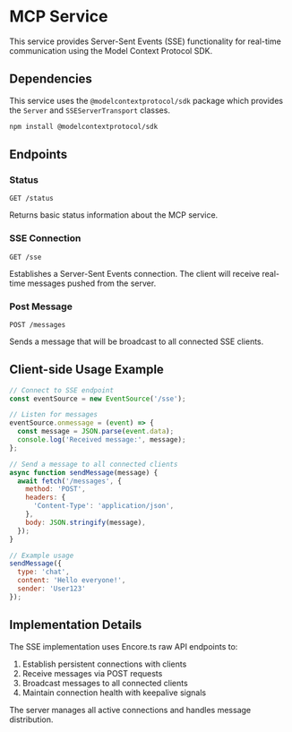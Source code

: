 # MCP Service

This service provides Server-Sent Events (SSE) functionality for real-time communication using the Model Context Protocol SDK.

## Dependencies

This service uses the `@modelcontextprotocol/sdk` package which provides the `Server` and `SSEServerTransport` classes.

```bash
npm install @modelcontextprotocol/sdk
```

## Endpoints

### Status

```
GET /status
```

Returns basic status information about the MCP service.

### SSE Connection

```
GET /sse
```

Establishes a Server-Sent Events connection. The client will receive real-time messages pushed from the server.

### Post Message

```
POST /messages
```

Sends a message that will be broadcast to all connected SSE clients.

## Client-side Usage Example

```javascript
// Connect to SSE endpoint
const eventSource = new EventSource('/sse');

// Listen for messages
eventSource.onmessage = (event) => {
  const message = JSON.parse(event.data);
  console.log('Received message:', message);
};

// Send a message to all connected clients
async function sendMessage(message) {
  await fetch('/messages', {
    method: 'POST',
    headers: {
      'Content-Type': 'application/json',
    },
    body: JSON.stringify(message),
  });
}

// Example usage
sendMessage({ 
  type: 'chat',
  content: 'Hello everyone!',
  sender: 'User123'
});
```

## Implementation Details

The SSE implementation uses Encore.ts raw API endpoints to:

1. Establish persistent connections with clients
2. Receive messages via POST requests
3. Broadcast messages to all connected clients
4. Maintain connection health with keepalive signals

The server manages all active connections and handles message distribution. 